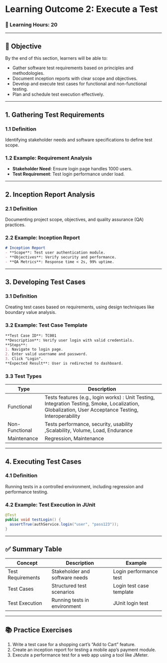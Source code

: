 # **Learning Outcome 2: Execute a Test**

### 📘 Learning Hours: 20

---

## 📌 Objective

By the end of this section, learners will be able to:
- Gather software test requirements based on principles and methodologies.
- Document inception reports with clear scope and objectives.
- Develop and execute test cases for functional and non-functional testing.
- Plan and schedule test execution effectively.

---

## 1. **Gathering Test Requirements**

### 1.1 Definition
Identifying stakeholder needs and software specifications to define test scope.

### 1.2 Example: Requirement Analysis
- **Stakeholder Need**: Ensure login page handles 1000 users.
- **Test Requirement**: Test login performance under load.

---

## 2. **Inception Report Analysis**

### 2.1 Definition
Documenting project scope, objectives, and quality assurance (QA) practices.

### 2.2 Example: Inception Report
```markdown
# Inception Report
- **Scope**: Test user authentication module.
- **Objectives**: Verify security and performance.
- **QA Metrics**: Response time < 2s, 99% uptime.
```

---

## 3. **Developing Test Cases**

### 3.1 Definition
Creating test cases based on requirements, using design techniques like boundary value analysis.

### 3.2 Example: Test Case Template
```markdown
**Test Case ID**: TC001
**Description**: Verify user login with valid credentials.
**Steps**:
1. Navigate to login page.
2. Enter valid username and password.
3. Click "Login".
**Expected Result**: User is redirected to dashboard.
```

### 3.3 Test Types
| Type           | Description                                                                                                                                                       |
|----------------|-------------------------------------------------------------------------------------------------------------------------------------------------------------------|
| Functional     | Tests features (e.g., login works) : Unit Testing, Integration Testing, Smoke, Localization, Globalization, User Acceptance Testing, Interoperability |
| Non-Functional | Tests performance, security, usability ,Scalability, Volume, Load, Endurance                                                                                      |
| Maintenance    | Regression, Maintenance                                                                                                                                        
---

## 4. **Executing Test Cases**

### 4.1 Definition
Running tests in a controlled environment, including regression and performance testing.

### 4.2 Example: Test Execution in JUnit
```java
@Test
public void testLogin() {
  assertTrue(authService.login("user", "pass123"));
}
```

---

## ✅ Summary Table
| Concept               | Description                              | Example                        |
|-----------------------|------------------------------------------|--------------------------------|
| Test Requirements     | Stakeholder and software needs           | Login performance test         |
| Test Cases            | Structured test scenarios                | Login test case template       |
| Test Execution        | Running tests in environment             | JUnit login test               |

---

## 📚 Practice Exercises
1. Write a test case for a shopping cart’s “Add to Cart” feature.
2. Create an inception report for testing a mobile app’s payment module.
3. Execute a performance test for a web app using a tool like JMeter.